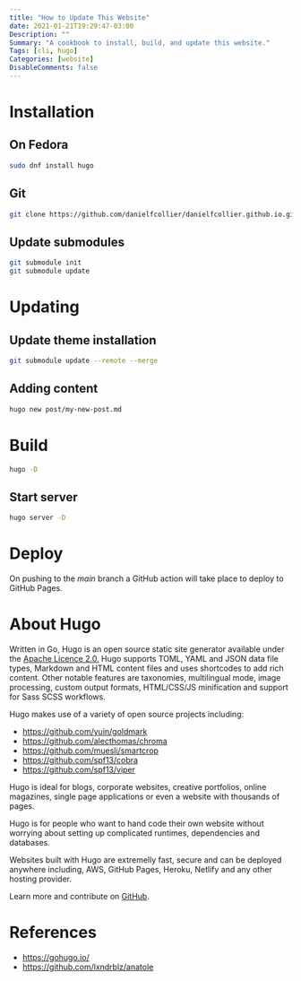 ```yaml
---
title: "How to Update This Website"
date: 2021-01-21T19:29:47-03:00
Description: ""
Summary: "A cookbook to install, build, and update this website."
Tags: [cli, hugo]
Categories: [website]
DisableComments: false
---
```


# Installation

## On Fedora
```bash
sudo dnf install hugo
```

## Git
```bash
git clone https://github.com/danielfcollier/danielfcollier.github.io.git
```

## Update submodules
```bash
git submodule init
git submodule update
```

# Updating

## Update theme installation
```bash
git submodule update --remote --merge
```

## Adding content
```bash
hugo new post/my-new-post.md
```

# Build
```bash
hugo -D
```

## Start server
```bash
hugo server -D
```

# Deploy

On pushing to the *main* branch a GitHub action will take place to deploy to GitHub Pages.

# About Hugo

Written in Go, Hugo is an open source static site generator available under the [Apache Licence 2.0.](https://github.com/gohugoio/hugo/blob/master/LICENSE) Hugo supports TOML, YAML and JSON data file types, Markdown and HTML content files and uses shortcodes to add rich content. Other notable features are taxonomies, multilingual mode, image processing, custom output formats, HTML/CSS/JS minification and support for Sass SCSS workflows.

Hugo makes use of a variety of open source projects including:

- https://github.com/yuin/goldmark
- https://github.com/alecthomas/chroma
- https://github.com/muesli/smartcrop
- https://github.com/spf13/cobra
- https://github.com/spf13/viper

Hugo is ideal for blogs, corporate websites, creative portfolios, online magazines, single page applications or even a website with thousands of pages.

Hugo is for people who want to hand code their own website without worrying about setting up complicated runtimes, dependencies and databases.

Websites built with Hugo are extremelly fast, secure and can be deployed anywhere including, AWS, GitHub Pages, Heroku, Netlify and any other hosting provider.

Learn more and contribute on [GitHub](https://github.com/gohugoio).

# References
- https://gohugo.io/
- https://github.com/lxndrblz/anatole